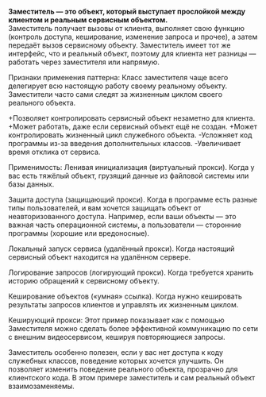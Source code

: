 **Заместитель — это объект, который выступает прослойкой между клиентом и реальным сервисным объектом.**\
Заместитель получает вызовы от клиента, выполняет свою функцию (контроль доступа, кеширование, изменение запроса и прочее),
а затем передаёт вызов сервисному объекту.
Заместитель имеет тот же интерфейс, что и реальный объект,
поэтому для клиента нет разницы — работать через заместителя или напрямую.


Признаки применения паттерна: Класс заместителя чаще всего делегирует всю настоящую работу своему реальному объекту.
Заместители часто сами следят за жизненным циклом своего реального объекта.

+Позволяет контролировать сервисный объект незаметно для клиента.
+Может работать, даже если сервисный объект ещё не создан.
+Может контролировать жизненный цикл служебного объекта.
-Усложняет код программы из-за введения дополнительных классов.
-Увеличивает время отклика от сервиса.

Применимость:
 Ленивая инициализация (виртуальный прокси). Когда у вас есть тяжёлый объект, грузящий данные из файловой системы или базы данных.

 Защита доступа (защищающий прокси). Когда в программе есть разные типы пользователей,
 и вам хочется защищать объект от неавторизованного доступа. Например, если ваши объекты
 — это важная часть операционной системы, а пользователи — сторонние программы (хорошие или вредоносные).

 Локальный запуск сервиса (удалённый прокси). Когда настоящий сервисный объект находится на удалённом сервере.

 Логирование запросов (логирующий прокси). Когда требуется хранить историю обращений к сервисному объекту.

 Кеширование объектов («умная» ссылка). Когда нужно кешировать результаты запросов клиентов и управлять их жизненным циклом.



 Кеширующий прокси:
 Этот пример показывает как с помощью Заместителя можно сделать более эффективной коммуникацию по сети
 с внешним видеосервисом, кешируя повторяющиеся запросы.

 Заместитель особенно полезен, если у вас нет доступа к коду служебных классов, поведение которых хочется улучшить.
 Он позволяет изменить поведение реального объекта, прозрачно для клиентского кода.
 В этом примере заместитель и сам реальный объект взаимозаменяемы.
